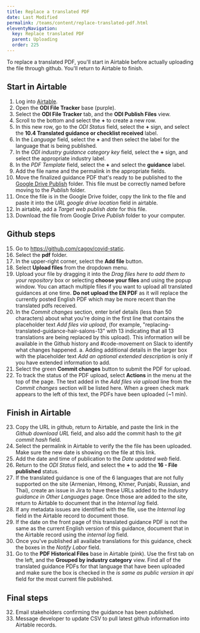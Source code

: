```yaml
---
title: Replace a translated PDF
date: Last Modified 
permalink: /teams/content/replace-translated-pdf.html
eleventyNavigation:
  key: Replace translated PDF
  parent: Uploading
  order: 225
---
```


To replace a translated PDF, you'll start in Airtable before actually uploading the file through github. You'll return to Airtable to finish. 

## Start in Airtable

1. Log into [Airtable](https://airtable.com/).
2. Open the **ODI File Tracker** base (purple). 
3. Select the **ODI File Tracker** tab, and the **ODI Publish Files** view. 
4. Scroll to the bottom and select the **+** to create a new row. 
5. In this new row, go to the _ODI Status_ field, select the **+** sign, and select the **10.4 Translated guidance or checklist received** label.
6. In the _Language_ field, select the **+** and then select the label for the language that is being published.
7. In the _ODI industry guidance category key_ field, select the **+** sign, and select the appropriate industry label. 
8. In the _PDF Template_ field, select the **+** and select the **guidance** label.
9. Add the file name and the permalink in the appropriate fields. 
10. Move the finalized guidance PDF that's ready to be published to the [Google Drive Publish](https://drive.google.com/drive/folders/1f8ZjcJcXxFt-he7NT6g3S7uJ69CfpwAz?usp=sharing) folder. This file must be correctly named before moving to the _Publish_ folder. 
12. Once the file is in the Google Drive folder, copy the link to the file and paste it into the _URL google drive location_ field in airtable. 
13. In airtable, add a _Target web publish date_ for this file. 
14. Download the file from Google Drive _Publish_ folder to your computer.

## Github steps

15. Go to https://github.com/cagov/covid-static.
16. Select the **pdf** folder.
17. In the upper-right corner, select the **Add file** button.
18. Select **Upload files** from the dropdown menu.
19. Upload your file by dragging it into the _Drag files here to add them to your repository_ box or selecting **choose your files** and using the popup window. You can attach multiple files if you want to upload all translated guidances at one time. **Do not upload the EN PDF** as it will replace the currently posted English PDF which may be more recent than the translated pdfs received.
20. In the _Commit changes_ section, enter brief details (less than 50 characters) about what you're doing in the first line that contains the placeholder text _Add files via upload_, (for example, "replacing-translated-guidance-hair-salons-13" with 13 indicating that all 13 translations are being replaced by this upload). This information will be available in the Github history and #code-movement on Slack to identify what changes happened. 
  a. Adding additional details in the larger box with the placeholder text _Add an optional extended description_ is only if you have extended information to add.
21. Select the green **Commit changes** button to submit the PDF for upload.
22. To track the status of the PDF upload, select **Actions** in the menu at the top of the page. The text added in the _Add files via upload_ line from the _Commit changes_ section will be listed here. When a green check mark appears to the left of this text, the PDFs have been uploaded (~1 min). 

## Finish in Airtable

23. Copy the URL in github, return to Airtable, and paste the link in the _Github download URL_ field, and also add the commit hash to the _git commit hash_ field. 
24. Select the permalink in Airtable to verify the the file has been uploaded. Make sure the new date is showing on the file at this link. 
25. Add the date and time of publication to the _Date updated web_ field.
26. Return to the _ODI Status_ field, and select the **+** to add the **16 - File published** status.
27. If the translated guidance is one of the 6 languages that are not fully supported on the site (Armenian, Hmong, Khmer, Punjabi, Russian, and Thai), create an issue in Jira to have these URLs added to the _Industry guidance in Other Languages_ page. Once those are added to the site, return to Airtable to document that in the _Internal log_ field.
28. If any metadata issues are identified with the file, use the _Internal log_ field in the Airtable record to document those.
29. If the date on the front page of this translated guidance PDF is not the same as the current English version of this guidance, document that in the Airtable record using the _internal log_ field. 
30. Once you've published all availabe translations for this guidance, check the boxes in the _Notify Labor_ field. 
31. Go to the **PDF Historical Files** base in Airtable (pink). Use the first tab on the left, and the **Grouped by industry category** view. Find all of the translated guidance PDFs for that language that have been uploaded and make sure the box is checked in the _is same as public version in api_ field for the most current file published.

## Final steps
32. Email stakeholders confirming the guidance has been published. 
33. Message developer to update CSV to pull latest github information into Airtable records. 
